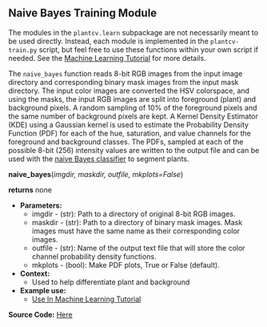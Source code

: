 ## Naive Bayes Training Module

The modules in the `plantcv.learn` subpackage are not necessarily meant to be used directly. Instead,
each module is implemented in the `plantcv-train.py` script, but feel free to use these functions within your own
script if needed. See the [Machine Learning Tutorial](tutorials/machine_learning_tutorial.md) for more details.

The `naive_bayes` function reads 8-bit RGB images from the input image directory and corresponding binary mask images
from the input mask directory. The input color images are converted the HSV colorspace, and using the masks, the input 
RGB images are split into foreground (plant) and background pixels. A random sampling of 10% of the foreground pixels 
and the same number of background pixels are kept. A Kernel Density Estimator (KDE) using a Gaussian kernel is used
to estimate the Probability Density Function (PDF) for each of the hue, saturation, and value channels for the
foreground and background classes. The PDFs, sampled at each of the possible 8-bit (256) intensity values are written
to the output file and can be used with the [naive Bayes classifier](naive_bayes_classifier.md) to segment plants.

**naive_bayes**(*imgdir, maskdir, outfile, mkplots=False*)

**returns** none

- **Parameters:**
    - imgdir  - (str): Path to a directory of original 8-bit RGB images.
    - maskdir - (str): Path to a directory of binary mask images. Mask images must have the same name as their 
    corresponding color images.
    - outfile - (str): Name of the output text file that will store the color channel probability density functions.
    - mkplots - (bool): Make PDF plots, True or False (default).
- **Context:**
    - Used to help differentiate plant and background
- **Example use:**
    - [Use In Machine Learning Tutorial](tutorials/machine_learning_tutorial.md)

**Source Code:** [Here](https://github.com/danforthcenter/plantcv/blob/master/plantcv/learn/naive_bayes.py)
